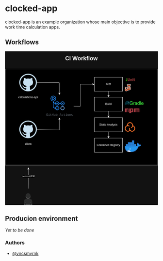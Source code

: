 # clocked-app

clocked-app is an example organization whose main objective is to provide work time calculation apps.

## Workflows

![clocked app](https://raw.githubusercontent.com/clocked-app/.github/main/profile/clocked-ci-workflow.png)

## Producion environment

*Yet to be done*

### Authors

- [@vncsmyrnk](https://github.com/vncsmyrnk)

<!--

**Here are some ideas to get you started:**

🙋‍♀️ A short introduction - what is your organization all about?
🌈 Contribution guidelines - how can the community get involved?
👩‍💻 Useful resources - where can the community find your docs? Is there anything else the community should know?
🍿 Fun facts - what does your team eat for breakfast?
🧙 Remember, you can do mighty things with the power of [Markdown](https://docs.github.com/github/writing-on-github/getting-started-with-writing-and-formatting-on-github/basic-writing-and-formatting-syntax)
-->
